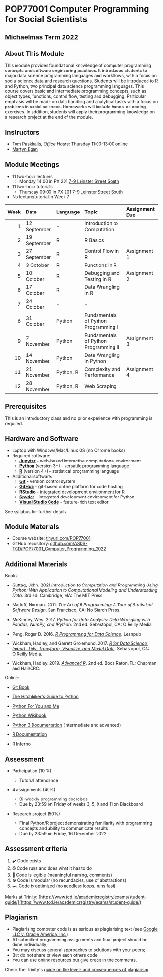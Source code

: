 # POP77001 Computer Programming for Social Scientists

## Michaelmas Term 2022

## About This Module

This module provides foundational knowledge of computer programming concepts and software engineering practices. It introduces students to major data science programming languages and workflows, with a focus on social science data and research questions. Students will be introduced to R and Python, two principal data science programming languages. This course covers basic and intermediate programming concepts, such as object types, functions, control flow, testing and debugging. Particular emphasis will be made on data handling and analytical tasks with a focus on problems in social sciences. Homeworks will include hands-on coding exercises. In addition, students will apply their programming knowledge on a research project at the end of the module.

## Instructors

- [Tom Paskhalis](mailto:tom.paskhalis@tcd.ie), *Office Hours*: Thursday 11:00-13:00  [online](https://outlook.office365.com/owa/calendar/TomPaskhalis@TCDUD.onmicrosoft.com/bookings/)
- [Martyn Egan](mailto:eganm9@tcd.ie)

## Module Meetings

- 11 two-hour lectures
    - Monday 14:00 in PX 201 [7-9 Leinster Street South](https://www.tcd.ie/Maps/map.php?b=255)
- 11 two-hour tutorials
    - Thursday 09:00 in PX 201 [7-9 Leinster Street South](https://www.tcd.ie/Maps/map.php?b=255)
- No lecture/tutorial in Week 7

| Week|Date         |Language  |Topic                                 |Assignment Due |
|----:|:------------|:---------|:-------------------------------------|:--------------|
|    1|12 September |-         |Introduction to Computation           |               |
|    2|19 September |R         |R Basics                              |               |
|    3|27 September |R         |Control Flow in R                     |Assignment 1   |
|    4|3 October    |R         |Functions in R                        |               |
|    5|10 October   |R         |Debugging and Testing in R            |Assignment 2   |
|    6|17 October   |R         |Data Wrangling in R                   |               |
|    7|24 October   |-         |-                                     |               |
|    8|31 October   |Python    |Fundamentals of Python Programming I  |               |
|    9|7 November   |Python    |Fundamentals of Python Programming II |Assignment 3   |
|   10|14 November  |Python    |Data Wrangling in Python              |               |
|   11|21 November  |Python, R |Complexity and Performance            |Assignment 4   |
|   12|28 November  |Python, R |Web Scraping                          |               |

## Prerequisites

This is an introductory class and no prior experience with programming is required.

## Hardware and Software

- Laptop with Windows/Mac/Linux OS (no Chrome books)
- Required software:
    - [**Jupyter**](https://jupyter.org/) - web-based interactive computational environment
    - [**Python**](https://www.python.org/) (version 3+) - versatile programming language
    - [**R**](https://cran.r-project.org/) (version 4+) - statistical programming language
- Additional software:
    - [**Git**](https://git-scm.com/) - version control system
    - [**GitHub**](https://github.com/) - git-based online platform for code hosting
    - [**RStudio**](https://www.rstudio.com/) - integrated development environment for R
    - [**Spyder**](https://www.spyder-ide.org/) - integrated development environment for Python
    - [**Visual Studio Code**](https://code.visualstudio.com/) - feature-rich text editor

See syllabus for further details.

## Module Materials

- Course website: [tinyurl.com/POP77001](https://tinyurl.com/POP77001)
- GitHub repository: [github.com/ASDS-TCD/POP77001_Computer_Programming_2022](https://github.com/ASDS-TCD/POP77001_Computer_Programming_2022)

## Additional Materials

Books:

- Guttag, John. 2021 *Introduction to Computation and Programming Using Python: With Application to Computational Modeling and Understanding Data*. 3rd ed. Cambridge, MA: The MIT Press

- Matloff, Norman. 2011. *The Art of R Programming: A Tour of Statistical Software Design*. San Francisco, CA: No Starch Press.

- McKinney, Wes. 2017. *Python for Data Analysis: Data Wrangling with Pandas, NumPy, and IPython*. 2nd ed. Sebastopol, CA: O'Reilly Media

- Peng, Roger D. 2016. [*R Programming for Data Science*](https://leanpub.com/rprogramming). Leanpub

- Wickham, Hadley, and Garrett Grolemund. 2017. [*R for Data Science: Import, Tidy, Transform, Visualize, and Model Data*](http://r4ds.had.co.nz/). Sebastopol, CA: O'Reilly Media.

- Wickham, Hadley. 2019. [*Advanced R*](http://adv-r.had.co.nz/). 2nd ed. Boca Raton, FL: Chapman and Hall/CRC.


Online:

- [Git Book](https://git-scm.com/book/en/v2)

- [The Hitchhiker's Guide to Python](https://docs.python-guide.org/)

- [Python For You and Me](https://pymbook.readthedocs.io/en/latest/)

- [Python Wikibook](https://en.wikibooks.org/wiki/Python_Programming)

- [Python 3 Documentation](https://docs.python.org/3/) (intermediate and advanced)

- [R Documentation](https://rdrr.io/)

- [R Inferno](https://www.burns-stat.com/pages/Tutor/R_inferno.pdf)

## Assessment

- Participation (10 %)
    - Tutorial attendance

- 4 assignments (40%)
    - Bi-weekly programming exercises
    - Due by 23:59 on Friday of weeks 3, 5, 9 and 11 on Blackboard

- Research project (50%)
    - Final Python/R project demonstrating familiarity with programming concepts and ability to communicate results
    - Due by 23:59 on Friday, 16 December 2022
    
## Assessment criteria

1. ✔️ Code exists
2. ⌚ Code runs and does what it has to do
3. 📜 Code is legible (meaningful naming, comments)
4. ⚙️ Code is modular (no redundacies, use of abstractions)
5. 🏎️ Code is optimized (no needless loops, runs fast)

Marks at Trinity: [https://www.tcd.ie/academicregistry/exams/student-guide/](https://www.tcd.ie/academicregistry/exams/student-guide/)

## Plagiarism

- Plagiarising computer code is as serious as plagiarising text (see [Google LLC v. Oracle America, Inc.](https://en.wikipedia.org/wiki/Google_LLC_v._Oracle_America%2C_Inc.))
- All submitted programming assignments and final project should be done individually;
- You may discuss general approaches to solutions with your peers;
- But do not share or view each others code;
- You can use online resources but give credit in the comments.

Check the Trinity's [guide on the levels and consequences of plagiarism](https://libguides.tcd.ie/plagiarism/levels-and-consequences)

